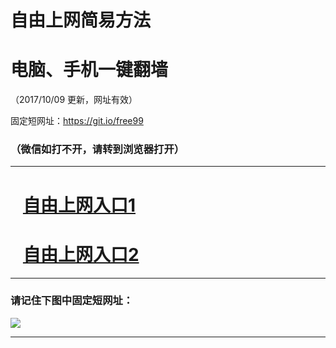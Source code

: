 ﻿# 自由上网简易方法

# 电脑、手机一键翻墙

（2017/10/09 更新，网址有效）

固定短网址：https://git.io/free99

### （微信如打不开，请转到浏览器打开）


***





# &nbsp;&nbsp; <a href="http://ft2926032609.fwq-tz-1001.info/fwqtz01.html?t=100900117054 " target="_blank">自由上网入口1</a>
# &nbsp;&nbsp; <a href="http://ft2084126803.fwq-tz-1002.info/fwqtz02.html?t=100900123511 " target="_blank">自由上网入口2</a>
***

### 请记住下图中固定短网址：

<img src="https://s3-us-west-2.amazonaws.com/fwq-1001/yjfq-20170905okok.png" /> 


***

